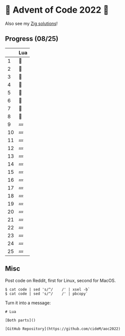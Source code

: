 # :christmas_tree: Advent of Code 2022 :santa:

Also see my [Zig solutions](https://github.com/cideM/aoc2022-zig)!

## Progress (08/25)

|     | Lua     |
| --- | ------- |
| 1   | :bell:  |
| 2   | :bell:  |
| 3   | :bell:  |
| 4   | :bell:  |
| 5   | :bell:  |
| 6   | :bell:  |
| 7   | :bell:  |
| 8   | :bell:  |
| 9   | :zzz:  |
| 10  | :zzz:  |
| 11  | :zzz:  |
| 12  | :zzz:  |
| 13  | :zzz:  |
| 14  | :zzz:  |
| 15  | :zzz:  |
| 16  | :zzz:  |
| 17  | :zzz:  |
| 18  | :zzz:  |
| 19  | :zzz:  |
| 20  | :zzz:  |
| 21  | :zzz:  |
| 22  | :zzz:  |
| 23  | :zzz:  |
| 24  | :zzz:  |
| 25  | :zzz:  |

## Misc

Post code on Reddit, first for Linux, second for MacOS.

```
$ cat code | sed 's/^/    /' | xsel -b`
$ cat code | sed 's/^/    /' | pbcopy`
```

Turn it into a message:
```text
# Lua

[Both parts]()

[GitHub Repository](https://github.com/cideM/aoc2022)
```
